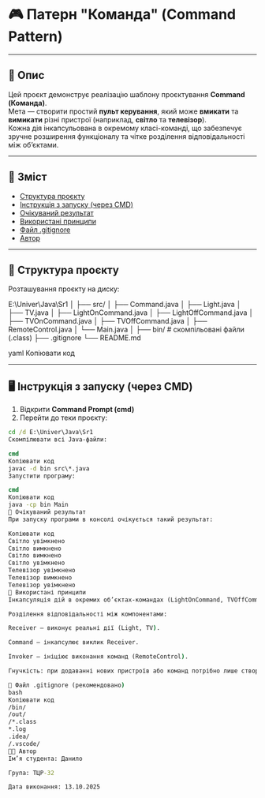 # 🎮 Патерн "Команда" (Command Pattern)

---

## 📘 Опис
Цей проєкт демонструє реалізацію шаблону проєктування **Command (Команда)**.  
Мета — створити простий **пульт керування**, який може **вмикати** та **вимикати** різні пристрої (наприклад, **світло** та **телевізор**).  
Кожна дія інкапсульована в окремому класі-команді, що забезпечує зручне розширення функціоналу та чітке розділення відповідальності між об’єктами.

---

## 🧭 Зміст
- [Структура проєкту](#🧩-структура-проєкту)
- [Інструкція з запуску (через CMD)](#🖥️-інструкція-з-запуску-через-cmd)
- [Очікуваний результат](#🧾-очікуваний-результат)
- [Використані принципи](#🧠-використані-принципи)
- [Файл .gitignore](#📄-файл-gitignore)
- [Автор](#👨‍💻-автор)

---

## 🧩 Структура проєкту
Розташування проєкту на диску:

E:\Univer\Java\Sr1
│
├── src/
│ ├── Command.java
│ ├── Light.java
│ ├── TV.java
│ ├── LightOnCommand.java
│ ├── LightOffCommand.java
│ ├── TVOnCommand.java
│ ├── TVOffCommand.java
│ ├── RemoteControl.java
│ └── Main.java
│
├── bin/ # скомпільовані файли (.class)
├── .gitignore
└── README.md

yaml
Копіювати код

---

## 🖥️ Інструкція з запуску (через CMD)

1. Відкрити **Command Prompt (cmd)**  
2. Перейти до теки проєкту:
```cmd
cd /d E:\Univer\Java\Sr1
Скомпілювати всі Java-файли:

cmd
Копіювати код
javac -d bin src\*.java
Запустити програму:

cmd
Копіювати код
java -cp bin Main
🧾 Очікуваний результат
При запуску програми в консолі очікується такий результат:

Копіювати код
Світло увімкнено
Світло вимкнено
Світло вимкнено
Світло увімкнено
Телевізор увімкнено
Телевізор вимкнено
Телевізор увімкнено
🧠 Використані принципи
Інкапсуляція дій в окремих об’єктах-командах (LightOnCommand, TVOffCommand тощо).

Розділення відповідальності між компонентами:

Receiver — виконує реальні дії (Light, TV).

Command — інкапсулює виклик Receiver.

Invoker — ініціює виконання команд (RemoteControl).

Гнучкість: при додаванні нових пристроїв або команд потрібно лише створювати нові класи, не змінюючи існуючий код.

📄 Файл .gitignore (рекомендовано)
bash
Копіювати код
/bin/
/out/
/*.class
*.log
.idea/
/.vscode/
👨‍💻 Автор
Ім’я студента: Данило

Група: ТЦР-32

Дата виконання: 13.10.2025
